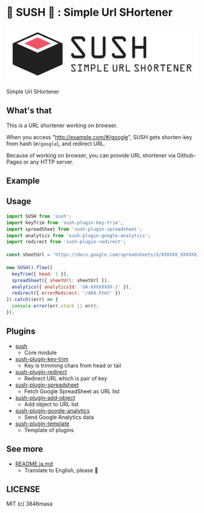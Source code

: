 # 🍣 SUSH 🍣 : Simple Url SHortener

![logo](img/sush_logo.png)

Simple Url SHortener

## What's that

This is a URL shortener working on browser.

When you access "http://example.com/#/google", SUSH gets shorten-key from hash (``#/google``), and redirect URL.

Because of working on browser, you can provide URL shortener via Github-Pages or any HTTP server.

## Example

## Usage

```javascript
import SUSH from 'sush';
import keyTrim from 'sush-plugin-key-trim';
import spreadSheet from 'sush-plugin-spreadsheet';
import analytics from 'sush-plugin-google-analytics';
import redirect from 'sush-plugin-redirect';

const sheetUrl = 'https://docs.google.com/spreadsheets/d/XXXXXX_XXXXXX/edit#gid=0';

new SUSH().flow([
  keyTrim({ head: 1 }),
  spreadSheet({ sheetUrl: sheetUrl }),
  analytics({ analyticsId: 'UA-XXXXXXXX-1' }),
  redirect({ errorRedirect: '/404.html' })
]).catch((err) => {
  console.error(err.stack || err);
});
```

## Plugins

- [sush](./packages/sush)
  - Core module
- [sush-plugin-key-trim](./packages/sush-plugin-key-trim)
  - Key is trimming chars from head or tail
- [sush-plugin-redirect](./packages/sush-plugin-redirect)
  - Redirect URL which is pair of key
- [sush-plugin-spreadsheet](./packages/sush-plugin-spreadsheet)
  - Fetch Google SpreadSheet as URL list
- [sush-plugin-add-object](./packages/sush-plugin-add-object)
  - Add object to URL list
- [sush-plugin-google-analytics](./packages/sush-plugin-google-analytics)
  - Send Google Analytics data
- [sush-plugin-template](./packages/sush-plugin-template)
  - Template of plugins

## See more
- [README.ja.md](./README.ja.md)
  - Translate to English, please :tada:

## LICENSE

MIT (c) 3846masa
